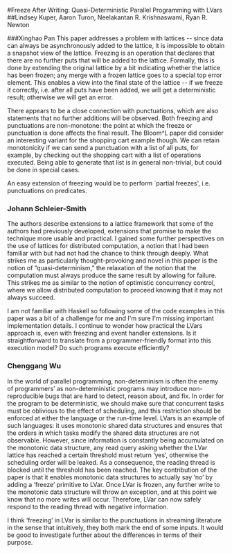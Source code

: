 #Freeze After Writing: Quasi-Deterministic Parallel Programming with LVars
##Lindsey Kuper, Aaron Turon, Neelakantan R. Krishnaswami, Ryan R. Newton

###Xinghao Pan
This paper addresses a problem with lattices -- since data can always be asynchronously added to the lattice, it is impossible to obtain a snapshot view of the lattice.
Freezing is an operation that declares that there are no further puts that will be added to the lattice.
Formally, this is done by extending the original lattice by a bit indicating whether the lattice has been frozen; any merge with a frozen lattice goes to a special top error element.
This enables a view into the final state of the lattice -- if we freeze it correctly, i.e. after all puts have been added, we will get a deterministic result; otherwise we will get an error.

There appears to be a close connection with punctuations, which are also statements that no further additions will be observed.
Both freezing and punctuations are non-monotone: the point at which the freeze or punctuation is done affects the final result.
The Bloom^L paper did consider an interesting variant for the shopping cart example though.
We can retain monotonicity if we can send a punctuation with a list of all puts, for example, by checking out the shopping cart with a list of operations executed.
Being able to generate that list is in general non-trivial, but could be done in special cases.

An easy extension of freezing would be to perform `partial freezes', i.e. punctuations on predicates.


### Johann Schleier-Smith
The authors describe extensions to a lattice framework that some of the authors had previously developed, extensions that promise to make the technique more usable and practical. I gained some further perspectives on the use of lattices for distributed computation, a notion that I had been familiar with but had not had the chance to think through deeply. What strikes me as particularly thought-provoking and novel in this paper is the notion of “quasi-determinism,” the relaxation of the notion that the computation must always produce the same result by allowing for failure. This strikes me as similar to the notion of optimistic concurrency control, where we allow distributed computation to proceed knowing that it may not always succeed.

I am not familiar with Haskell so following some of the code examples in this paper was a bit of a challenge for me and I'm sure I'm missing important implementation details. I continue to wonder how practical the LVars approach is, even with freezing and event handler extensions. Is it straightforward to translate from a programmer-friendly format into this execution model? Do such programs execute efficiently?

### Chenggang Wu

In the world of parallel programming, non-determinism is often the enemy of programmers’ as non-deterministic programs may introduce non-reproducible bugs that are hard to detect, reason about, and fix. In order for the program to be deterministic, we should make sure that concurrent tasks must be oblivious to the effect of scheduling, and this restriction should be enforced at either the language or the run-time level. LVars is an example of such languages: it uses monotonic shared data structures and ensures that the orders in which tasks modify the shared data structures are not observable. However, since information is constantly being accumulated on the monotonic data structure, any read query asking whether the LVar lattice has reached a certain threshold must return ‘yes’, otherwise the scheduling order will be leaked. As a consequence, the reading thread is blocked until the threshold has been reached. The key contribution of the paper is that it enables monotonic data structures to actually say ‘no’ by adding a ‘freeze’ primitive to LVar. Once LVar is frozen, any further write to the monotonic data structure will throw an exception, and at this point we know that no more writes will occur. Therefore, LVar can now safely respond to the reading thread with negative information.

I think ‘freezing’ in LVar is similar to the punctuations in streaming literature in the sense that intuitively, they both mark the end of some inputs. It would be good to investigate further about the differences in terms of their purpose.

